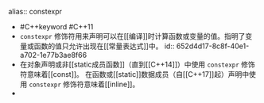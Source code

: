 alias:: constexpr

- #C++keyword #C++11
- `constexpr` 修饰符用来声明可以在[[编译]]时计算函数或变量的值。指明了变量或函数的值只允许出现在[[常量表达式]]中。
  id:: 652d4d17-8c8f-40e1-a702-1e77b3ae8f66
- 在对象声明或非[[static成员函数]]（直到[[C++14]]）中使用 `constexpr` 修饰符意味着[[const]]。
  在函数或[[static]]数据成员（自[[C++17]]起）声明中使用 `constexpr` 修饰符意味着[[inline]]。
-